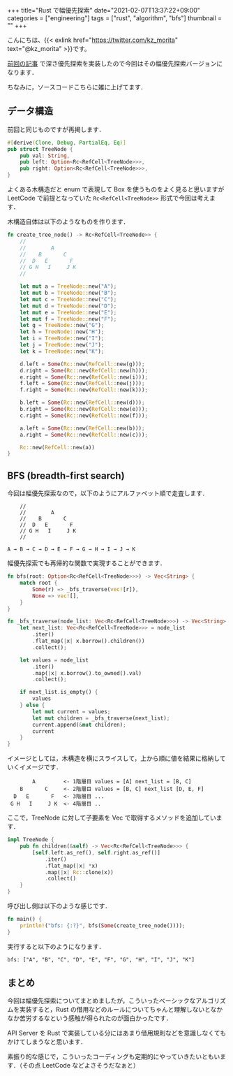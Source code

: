 +++
title="Rust で幅優先探索"
date="2021-02-07T13:37:22+09:00"
categories = ["engineering"]
tags = ["rust", "algorithm", "bfs"]
thumbnail = ""
+++

こんにちは、{{< exlink href="https://twitter.com/kz_morita" text="@kz_morita" >}}です。

[前回の記事](/posts/rust-tree-dfs) で深さ優先探索を実装したので今回はその幅優先探索バージョンになります．

ちなみに，ソースコードこちらに雑に上げてます．


## データ構造

前回と同じものですが再掲します．

```rust
#[derive(Clone, Debug, PartialEq, Eq)]
pub struct TreeNode {
    pub val: String,
    pub left: Option<Rc<RefCell<TreeNode>>>,
    pub right: Option<Rc<RefCell<TreeNode>>>,
}
```

よくある木構造だと enum で表現して Box を使うものをよく見ると思いますが LeetCode で前提となっていた `Rc<RefCell<TreeNode>>` 形式で今回は考えます．

木構造自体は以下のようなものを作ります．

```rust
fn create_tree_node() -> Rc<RefCell<TreeNode>> {
    //
    //        A
    //    B       C
    //  D   E       F
    // G H   I     J K
    //

    let mut a = TreeNode::new("A");
    let mut b = TreeNode::new("B");
    let mut c = TreeNode::new("C");
    let mut d = TreeNode::new("D");
    let mut e = TreeNode::new("E");
    let mut f = TreeNode::new("F");
    let g = TreeNode::new("G");
    let h = TreeNode::new("H");
    let i = TreeNode::new("I");
    let j = TreeNode::new("J");
    let k = TreeNode::new("K");

    d.left = Some(Rc::new(RefCell::new(g)));
    d.right = Some(Rc::new(RefCell::new(h)));
    e.right = Some(Rc::new(RefCell::new(i)));
    f.left = Some(Rc::new(RefCell::new(j)));
    f.right = Some(Rc::new(RefCell::new(k)));

    b.left = Some(Rc::new(RefCell::new(d)));
    b.right = Some(Rc::new(RefCell::new(e)));
    c.right = Some(Rc::new(RefCell::new(f)));

    a.left = Some(Rc::new(RefCell::new(b)));
    a.right = Some(Rc::new(RefCell::new(c)));

    Rc::new(RefCell::new(a))
}
```

## BFS (breadth-first search)

今回は幅優先探索なので，以下のようにアルファベット順で走査します．

```
    //
    //        A
    //    B       C
    //  D   E       F
    // G H   I     J K
    //

A → B → C → D → E → F → G → H → I → J → K
```

幅優先探索でも再帰的な関数で実現することができます．


```rust
fn bfs(root: Option<Rc<RefCell<TreeNode>>>) -> Vec<String> {
    match root {
        Some(r) => _bfs_traverse(vec![r]),
        None => vec![],
    }
}

fn _bfs_traverse(node_list: Vec<Rc<RefCell<TreeNode>>>) -> Vec<String> {
    let next_list: Vec<Rc<RefCell<TreeNode>>> = node_list
        .iter()
        .flat_map(|x| x.borrow().children())
        .collect();

    let values = node_list
        .iter()
        .map(|x| x.borrow().to_owned().val)
        .collect();

    if next_list.is_empty() {
        values
    } else {
        let mut current = values;
        let mut children = _bfs_traverse(next_list);
        current.append(&mut children);
        current
    }
}
```

イメージとしては，木構造を横にスライスして，上から順に値を結果に格納していくイメージです．

```
        A         <- 1階層目 values = [A] next_list = [B, C]
    B       C     <- 2階層目 values = [B, C] next_list [D, E, F] 
  D   E       F   <- 3階層目 ...
 G H   I     J K  <- 4階層目 ..
``` 

ここで，TreeNode に対して子要素を Vec で取得するメソッドを追加しています．
```rust
impl TreeNode {
    pub fn children(&self) -> Vec<Rc<RefCell<TreeNode>>> {
        [self.left.as_ref(), self.right.as_ref()]
            .iter()
            .flat_map(|x| *x)
            .map(|x| Rc::clone(x))
            .collect()
    }
}
```

呼び出し側は以下のような感じです．

```rust
fn main() {
    println!("bfs: {:?}", bfs(Some(create_tree_node())));
}
```

実行すると以下のようになります．

```
bfs: ["A", "B", "C", "D", "E", "F", "G", "H", "I", "J", "K"]
```


## まとめ

今回は幅優先探索についてまとめましたが，こういったベーシックなアルゴリズムを実装すると，Rust の借用などのルールについてちゃんと理解しないとなかなか苦労するなという感触が得られたのが面白かったです．

API Server を Rust で実装している分にはあまり借用規則などを意識しなくてもかけてしまうなと思います．

素振り的な感じで，こういったコーディングも定期的にやっていきたいともいます．（その点 LeetCode などよさそうだなぁと）

